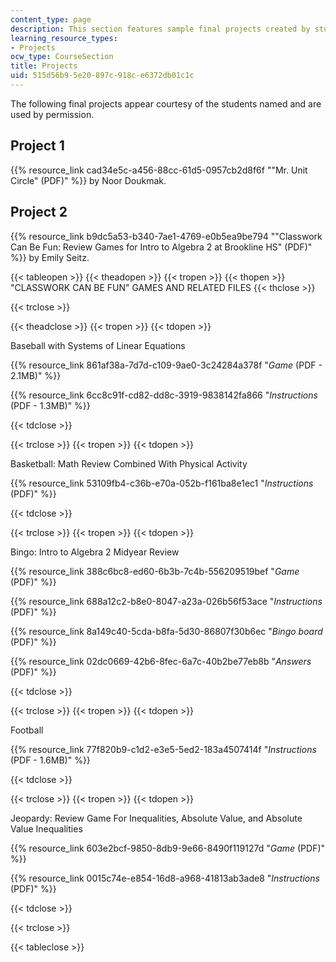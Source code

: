```yaml
---
content_type: page
description: This section features sample final projects created by students.
learning_resource_types:
- Projects
ocw_type: CourseSection
title: Projects
uid: 515d56b9-5e20-897c-918c-e6372db01c1c
---
```


The following final projects appear courtesy of the students named and are used by permission.

Project 1
---------

{{% resource_link cad34e5c-a456-88cc-61d5-0957cb2d8f6f "\"Mr. Unit Circle\" (PDF)" %}} by Noor Doukmak.

Project 2
---------

{{% resource_link b9dc5a53-b340-7ae1-4769-e0b5ea9be794 "\"Classwork Can Be Fun: Review Games for Intro to Algebra 2 at Brookline HS\" (PDF)" %}} by Emily Seitz.

{{< tableopen >}}
{{< theadopen >}}
{{< tropen >}}
{{< thopen >}}
"CLASSWORK CAN BE FUN" GAMES AND RELATED FILES
{{< thclose >}}

{{< trclose >}}

{{< theadclose >}}
{{< tropen >}}
{{< tdopen >}}


Baseball with Systems of Linear Equations

{{% resource_link 861af38a-7d7d-c109-9ae0-3c24284a378f "_Game_ (PDF - 2.1MB)" %}}

{{% resource_link 6cc8c91f-cd82-dd8c-3919-9838142fa866 "_Instructions_ (PDF - 1.3MB)" %}}


{{< tdclose >}}

{{< trclose >}}
{{< tropen >}}
{{< tdopen >}}


Basketball: Math Review Combined With Physical Activity

{{% resource_link 53109fb4-c36b-e70a-052b-f161ba8e1ec1 "_Instructions_ (PDF)" %}}


{{< tdclose >}}

{{< trclose >}}
{{< tropen >}}
{{< tdopen >}}


Bingo: Intro to Algebra 2 Midyear Review

{{% resource_link 388c6bc8-ed60-6b3b-7c4b-556209519bef "_Game_ (PDF)" %}}

{{% resource_link 688a12c2-b8e0-8047-a23a-026b56f53ace "_Instructions_ (PDF)" %}}

{{% resource_link 8a149c40-5cda-b8fa-5d30-86807f30b6ec "_Bingo board_ (PDF)" %}}

{{% resource_link 02dc0669-42b6-8fec-6a7c-40b2be77eb8b "_Answers_ (PDF)" %}}


{{< tdclose >}}

{{< trclose >}}
{{< tropen >}}
{{< tdopen >}}


Football

{{% resource_link 77f820b9-c1d2-e3e5-5ed2-183a4507414f "_Instructions_ (PDF - 1.6MB)" %}}


{{< tdclose >}}

{{< trclose >}}
{{< tropen >}}
{{< tdopen >}}


Jeopardy: Review Game For Inequalities, Absolute Value, and Absolute Value Inequalities

{{% resource_link 603e2bcf-9850-8db9-9e66-8490f119127d "_Game_ (PDF)" %}}

{{% resource_link 0015c74e-e854-16d8-a968-41813ab3ade8 "_Instructions_ (PDF)" %}}


{{< tdclose >}}

{{< trclose >}}

{{< tableclose >}}
